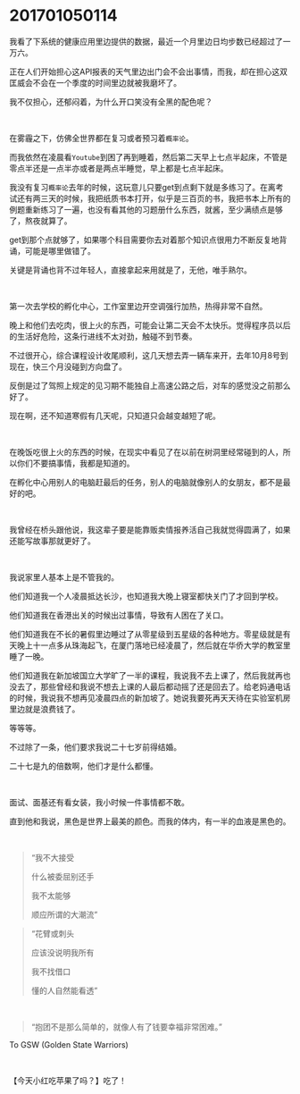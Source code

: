 # 201701050114

我看了下系统的健康应用里边提供的数据，最近一个月里边日均步数已经超过了一万六。

正在人们开始担心这API报表的天气里边出门会不会出事情，而我，却在担心这双匡威会不会在一个季度的时间里边就被我磨坏了。

我不仅担心，还郁闷着，为什么开口笑没有全黑的配色呢？

<br/>

在雾霾之下，仿佛全世界都在复习或者预习着`概率论`。

而我依然在凌晨看`Youtube`到困了再到睡着，然后第二天早上七点半起床，不管是零点半还是一点半亦或者是两点半睡觉，早上都是七点半起床。

我没有复习`概率论`去年的时候，这玩意儿只要get到点剩下就是多练习了。在离考试还有两三天的时候，我把纸质书本打开，似乎是三百页的书，我把书本上所有的例题重新练习了一遍，也没有看其他的习题册什么东西，就酱，至少满绩点是够了，熬夜就算了。

get到那个点就够了，如果哪个科目需要你去对着那个知识点很用力不断反复地背诵，可能是哪里做错了。

关键是背诵也背不过年轻人，直接拿起来用就是了，无他，唯手熟尔。

<br/>

第一次去学校的孵化中心，工作室里边开空调强行加热，热得非常不自然。

晚上和他们去吃肉，很上火的东西，可能会让第二天会不太快乐。觉得程序员以后的生活好危险，这条行进线不太对劲，触碰不到节奏。

不过很开心，综合课程设计收尾顺利，这几天想去弄一辆车来开，去年10月8号到现在，快三个月没碰到方向盘了。

反倒是过了驾照上规定的见习期不能独自上高速公路之后，对车的感觉没之前那么好了。

现在啊，还不知道寒假有几天呢，只知道只会越变越短了呢。

<br/>

在晚饭吃很上火的东西的时候，在现实中看见了在以前在树洞里经常碰到的人，所以你们不要搞事情，我都是知道的。

在孵化中心用别人的电脑赶最后的任务，别人的电脑就像别人的女朋友，都不是最好的吧。

<br/>

我曾经在桥头跟他说，我这辈子要是能靠贩卖情报养活自己我就觉得圆满了，如果还能写故事那就更好了。

<br/>

我说家里人基本上是不管我的。

他们知道我一个人凌晨抵达长沙，也知道我大晚上寝室都快关门了才回到学校。

他们知道我在香港出关的时候出过事情，导致有人困在了关口。

他们知道我在不长的暑假里边睡过了从零星级到五星级的各种地方。零星级就是有天晚上十一点多从珠海起飞，在厦门落地已经凌晨了，然后就在华侨大学的教室里睡了一晚。

他们知道我在新加坡国立大学旷了一半的课程，我说我不去上课了，然后我就再也没去了，那些曾经和我说不想去上课的人最后都动摇了还是回去了。给老妈通电话的时候，我说我不想再见凌晨四点的新加坡了。她说我要死再天天待在实验室机房里边就是浪费钱了。

等等等。

不过除了一条，他们要求我说二十七岁前得结婚。

二十七是九的倍数啊，他们才是什么都懂。

<br/>

面试、面基还有看女装，我小时候一件事情都不敢。

直到他和我说，黑色是世界上最美的颜色。而我的体内，有一半的血液是黑色的。

<br/>

> “我不大接受
>
> 什么被委屈别还手
>
> 我不太能够
>
> 顺应所谓的大潮流”

> “花臂或刺头
>
> 应该没说明我所有
>
> 我不找借口
>
> 懂的人自然能看透”

<br/>

> “抱团不是那么简单的，就像人有了钱要幸福非常困难。”

To GSW (Golden State Warriors)

<br/>

【今天小红吃苹果了吗？】吃了！